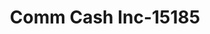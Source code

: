 ---
f_zip-code: 75115
f_state-code: TX
title: Comm Cash Inc-15185
f_phone: 972-228-2274
f_city-only: Desoto
f_address: 1100 E Pleasant Run Rd Desoto
f_location-unique-id: '15185'
slug: comm-cash-inc-15185
updated-on: '2024-05-30T13:46:58.046Z'
created-on: '2024-05-30T13:36:59.803Z'
published-on: '2024-05-30T13:54:32.469Z'
f_city-state: cms/city/desoto-tx.md
f_company: cms/company/comm-cash-inc.md
f_state: cms/state/texas.md
layout: '[payday-loan].html'
tags: payday-loan
---